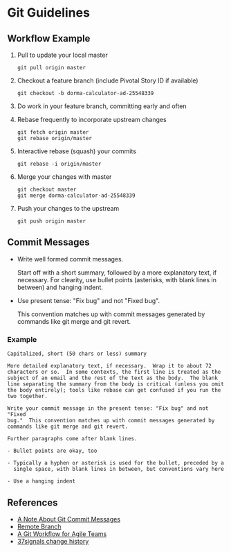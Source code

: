 Git Guidelines
==============


Workflow Example
----------------

 1. Pull to update your local master

    `git pull origin master`

 2. Checkout a feature branch (include Pivotal Story ID if available)

    `git checkout -b dorma-calculator-ad-25548339`

 3. Do work in your feature branch, committing early and often

 4. Rebase frequently to incorporate upstream changes

    ```
    git fetch origin master
    git rebase origin/master
    ```

 5. Interactive rebase (squash) your commits

    `git rebase -i origin/master`

 6. Merge your changes with master

    ```
    git checkout master
    git merge dorma-calculator-ad-25548339
    ```

 7. Push your changes to the upstream

    `git push origin master`


Commit Messages
---------------

 * Write well formed commit messages.
   
   Start off with a short summary, followed by a more explanatory text, if 
   necessary. For clearity, use bullet points (asterisks, with blank lines in
   between) and hanging indent.

 * Use present tense: "Fix bug" and not "Fixed bug".
   
   This convention matches up with commit messages generated by commands like 
   git merge and git revert.


### Example

```
Capitalized, short (50 chars or less) summary

More detailed explanatory text, if necessary.  Wrap it to about 72
characters or so.  In some contexts, the first line is treated as the
subject of an email and the rest of the text as the body.  The blank
line separating the summary from the body is critical (unless you omit
the body entirely); tools like rebase can get confused if you run the
two together.

Write your commit message in the present tense: "Fix bug" and not "Fixed
bug."  This convention matches up with commit messages generated by
commands like git merge and git revert.

Further paragraphs come after blank lines.

- Bullet points are okay, too

- Typically a hyphen or asterisk is used for the bullet, preceded by a
  single space, with blank lines in between, but conventions vary here

- Use a hanging indent
```


References
----------

* [A Note About Git Commit Messages][r1]
* [Remote Branch][r2]
* [A Git Workflow for Agile Teams][r3]
* [37signals change history][r4]

[r1]: http://tbaggery.com/2008/04/19/a-note-about-git-commit-messages.html
[r2]: http://robots.thoughtbot.com/post/21306813001/remote-branch
[r3]: http://reinh.com/blog/2009/03/02/a-git-workflow-for-agile-teams.html
[r4]: http://37signals.com/changes